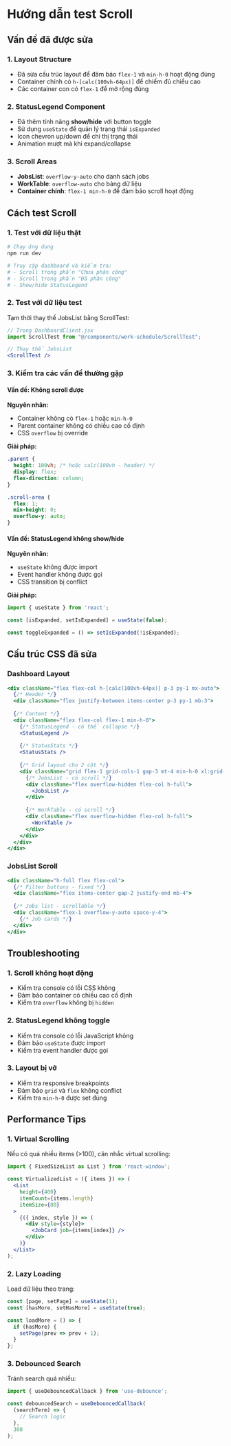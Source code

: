 # Hướng dẫn test Scroll

## Vấn đề đã được sửa

### 1. Layout Structure
- Đã sửa cấu trúc layout để đảm bảo `flex-1` và `min-h-0` hoạt động đúng
- Container chính có `h-[calc(100vh-64px)]` để chiếm đủ chiều cao
- Các container con có `flex-1` để mở rộng đúng

### 2. StatusLegend Component
- Đã thêm tính năng **show/hide** với button toggle
- Sử dụng `useState` để quản lý trạng thái `isExpanded`
- Icon chevron up/down để chỉ thị trạng thái
- Animation mượt mà khi expand/collapse

### 3. Scroll Areas
- **JobsList**: `overflow-y-auto` cho danh sách jobs
- **WorkTable**: `overflow-auto` cho bảng dữ liệu
- **Container chính**: `flex-1 min-h-0` để đảm bảo scroll hoạt động

## Cách test Scroll

### 1. Test với dữ liệu thật
```bash
# Chạy ứng dụng
npm run dev

# Truy cập dashboard và kiểm tra:
# - Scroll trong phần "Chưa phân công"
# - Scroll trong phần "Đã phân công"
# - Show/hide StatusLegend
```

### 2. Test với dữ liệu test
Tạm thời thay thế JobsList bằng ScrollTest:

```jsx
// Trong DashboardClient.jsx
import ScrollTest from "@/components/work-schedule/ScrollTest";

// Thay thế JobsList
<ScrollTest />
```

### 3. Kiểm tra các vấn đề thường gặp

#### Vấn đề: Không scroll được
**Nguyên nhân:**
- Container không có `flex-1` hoặc `min-h-0`
- Parent container không có chiều cao cố định
- CSS `overflow` bị override

**Giải pháp:**
```css
.parent {
  height: 100vh; /* hoặc calc(100vh - header) */
  display: flex;
  flex-direction: column;
}

.scroll-area {
  flex: 1;
  min-height: 0;
  overflow-y: auto;
}
```

#### Vấn đề: StatusLegend không show/hide
**Nguyên nhân:**
- `useState` không được import
- Event handler không được gọi
- CSS transition bị conflict

**Giải pháp:**
```jsx
import { useState } from 'react';

const [isExpanded, setIsExpanded] = useState(false);

const toggleExpanded = () => setIsExpanded(!isExpanded);
```

## Cấu trúc CSS đã sửa

### Dashboard Layout
```jsx
<div className="flex flex-col h-[calc(100vh-64px)] p-3 py-1 mx-auto">
  {/* Header */}
  <div className="flex justify-between items-center p-3 py-1 mb-3">
  
  {/* Content */}
  <div className="flex flex-col flex-1 min-h-0">
    {/* StatusLegend - có thể collapse */}
    <StatusLegend />
    
    {/* StatusStats */}
    <StatusStats />
    
    {/* Grid layout cho 2 cột */}
    <div className="grid flex-1 grid-cols-1 gap-3 mt-4 min-h-0 xl:grid-cols-2">
      {/* JobsList - có scroll */}
      <div className="flex overflow-hidden flex-col h-full">
        <JobsList />
      </div>
      
      {/* WorkTable - có scroll */}
      <div className="flex overflow-hidden flex-col h-full">
        <WorkTable />
      </div>
    </div>
  </div>
</div>
```

### JobsList Scroll
```jsx
<div className="h-full flex flex-col">
  {/* Filter buttons - fixed */}
  <div className="flex items-center gap-2 justify-end mb-4">
  
  {/* Jobs list - scrollable */}
  <div className="flex-1 overflow-y-auto space-y-4">
    {/* Job cards */}
  </div>
</div>
```

## Troubleshooting

### 1. Scroll không hoạt động
- Kiểm tra console có lỗi CSS không
- Đảm bảo container có chiều cao cố định
- Kiểm tra `overflow` không bị `hidden`

### 2. StatusLegend không toggle
- Kiểm tra console có lỗi JavaScript không
- Đảm bảo `useState` được import
- Kiểm tra event handler được gọi

### 3. Layout bị vỡ
- Kiểm tra responsive breakpoints
- Đảm bảo `grid` và `flex` không conflict
- Kiểm tra `min-h-0` được set đúng

## Performance Tips

### 1. Virtual Scrolling
Nếu có quá nhiều items (>100), cân nhắc virtual scrolling:
```jsx
import { FixedSizeList as List } from 'react-window';

const VirtualizedList = ({ items }) => (
  <List
    height={400}
    itemCount={items.length}
    itemSize={80}
  >
    {({ index, style }) => (
      <div style={style}>
        <JobCard job={items[index]} />
      </div>
    )}
  </List>
);
```

### 2. Lazy Loading
Load dữ liệu theo trang:
```jsx
const [page, setPage] = useState(1);
const [hasMore, setHasMore] = useState(true);

const loadMore = () => {
  if (hasMore) {
    setPage(prev => prev + 1);
  }
};
```

### 3. Debounced Search
Tránh search quá nhiều:
```jsx
import { useDebouncedCallback } from 'use-debounce';

const debouncedSearch = useDebouncedCallback(
  (searchTerm) => {
    // Search logic
  },
  300
);
``` 